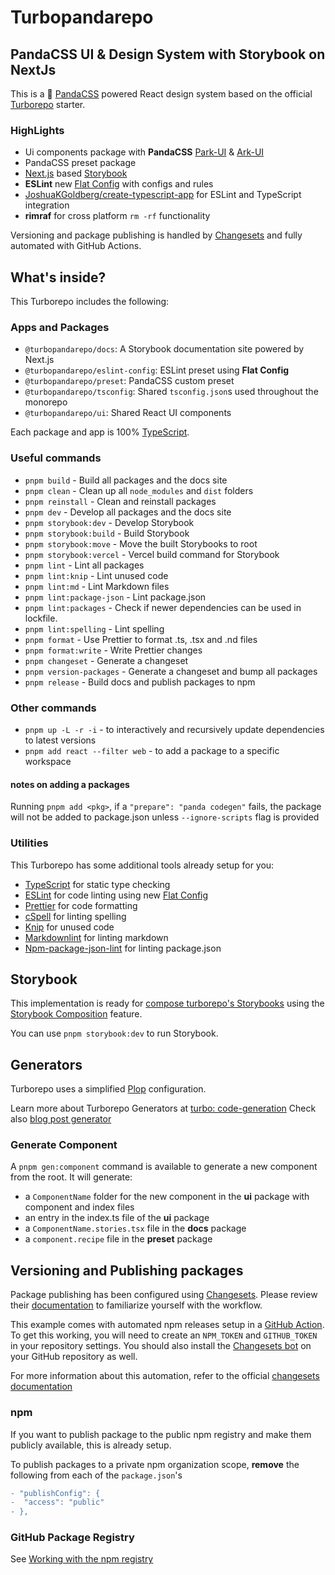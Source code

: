 # Turbopandarepo

## PandaCSS UI & Design System with Storybook on NextJs

This is a 🐼 [PandaCSS](https://panda-docs.vercel.app/) powered React design
system based on the official
[Turborepo](https://turbo.build/repo/docs/getting-started/create-new) starter.

### HighLights

- Ui components package with **PandaCSS** [Park-UI](https://park-ui.com/) &
  [Ark-UI](https://ark-ui.com/)
- PandaCSS preset package
- [Next.js](https://nextjs.org/) based [Storybook](https://storybook.js.org/)
- **ESLint** new
  [Flat Config](https://eslint.org/blog/2022/08/new-config-system-part-2/) with
  configs and rules
- [JoshuaKGoldberg/create-typescript-app](https://github.com/JoshuaKGoldberg/create-typescript-app)
  for ESLint and TypeScript integration
- **rimraf** for cross platform `rm -rf` functionality

Versioning and package publishing is handled by
[Changesets](https://github.com/changesets/changesets) and fully automated with
GitHub Actions.

## What's inside?

This Turborepo includes the following:

### Apps and Packages

- `@turbopandarepo/docs`: A Storybook documentation site powered by Next.js
- `@turbopandarepo/eslint-config`: ESLint preset using **Flat Config**
- `@turbopandarepo/preset`: PandaCSS custom preset
- `@turbopandarepo/tsconfig`: Shared `tsconfig.json`s used throughout the
  monorepo
- `@turbopandarepo/ui`: Shared React UI components

Each package and app is 100% [TypeScript](https://www.typescriptlang.org/).

### Useful commands

- `pnpm build` - Build all packages and the docs site
- `pnpm clean` - Clean up all `node_modules` and `dist` folders
- `pnpm reinstall` - Clean and reinstall packages
- `pnpm dev` - Develop all packages and the docs site
- `pnpm storybook:dev` - Develop Storybook
- `pnpm storybook:build` - Build Storybook
- `pnpm storybook:move` - Move the built Storybooks to root
- `pnpm storybook:vercel` - Vercel build command for Storybook
- `pnpm lint` - Lint all packages
- `pnpm lint:knip` - Lint unused code
- `pnpm lint:md` - Lint Markdown files
- `pnpm lint:package-json` - Lint package.json
- `pnpm lint:packages` - Check if newer dependencies can be used in lockfile.
- `pnpm lint:spelling` - Lint spelling
- `pnpm format` - Use Prettier to format .ts, .tsx and .nd files
- `pnpm format:write` - Write Prettier changes
- `pnpm changeset` - Generate a changeset
- `pnpm version-packages` - Generate a changeset and bump all packages
- `pnpm release` - Build docs and publish packages to npm

### Other commands

- `pnpm up -L -r -i` - to interactively and recursively update dependencies to
  latest versions
- `pnpm add react --filter web` - to add a package to a specific workspace

#### notes on adding a packages

Running `pnpm add <pkg>`, if a `"prepare": "panda codegen"` fails, the package
will not be added to package.json unless `--ignore-scripts` flag is provided

### Utilities

This Turborepo has some additional tools already setup for you:

- [TypeScript](https://www.typescriptlang.org/) for static type checking
- [ESLint](https://eslint.org/) for code linting using new
  [Flat Config](https://eslint.org/blog/2022/08/new-config-system-part-2/)
- [Prettier](https://prettier.io) for code formatting
- [cSpell](https://github.com/streetsidesoftware/cspell) for linting spelling
- [Knip](https://github.com/webpro/knip) for unused code
- [Markdownlint](https://github.com/DavidAnson/markdownlint) for linting
  markdown
- [Npm-package-json-lint](https://github.com/tclindner/npm-package-json-lint)
  for linting package.json

## Storybook

This implementation is ready for
[compose turborepo's Storybooks](https://medium.com/@Seb_L/compose-your-turborepos-storybooks-and-deploy-them-to-vercel-94befbb78a56)
using the
[Storybook Composition](https://storybook.js.org/docs/react/sharing/storybook-composition)
feature.

You can use `pnpm storybook:dev` to run Storybook.

## Generators

Turborepo uses a simplified [Plop](https://plopjs.com/documentation/)
configuration.

Learn more about Turborepo Generators at
[turbo: code-generation](https://turbo.build/repo/docs/core-concepts/monorepos/code-generation)
Check also
[blog post generator](https://github.com/vercel/turbo/tree/main/docs/turbo/generators)

### Generate Component

A `pnpm gen:component` command is available to generate a new component from the
root. It will generate:

- a `ComponentName` folder for the new component in the **ui** package with
  component and index files
- an entry in the index.ts file of the **ui** package
- a `ComponentName.stories.tsx` file in the **docs** package
- a `component.recipe` file in the **preset** package

## Versioning and Publishing packages

Package publishing has been configured using
[Changesets](https://github.com/changesets/changesets). Please review their
[documentation](https://github.com/changesets/changesets#documentation) to
familiarize yourself with the workflow.

This example comes with automated npm releases setup in a
[GitHub Action](https://github.com/changesets/action). To get this working, you
will need to create an `NPM_TOKEN` and `GITHUB_TOKEN` in your repository
settings. You should also install the
[Changesets bot](https://github.com/apps/changeset-bot) on your GitHub
repository as well.

For more information about this automation, refer to the official
[changesets documentation](https://github.com/changesets/changesets/blob/main/docs/automating-changesets.md)

### npm

If you want to publish package to the public npm registry and make them publicly
available, this is already setup.

To publish packages to a private npm organization scope, **remove** the
following from each of the `package.json`'s

```diff
- "publishConfig": {
-  "access": "public"
- },
```

### GitHub Package Registry

See
[Working with the npm registry](https://docs.github.com/en/packages/working-with-a-github-packages-registry/working-with-the-npm-registry#publishing-a-package-using-publishconfig-in-the-packagejson-file)
